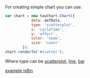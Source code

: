 For creating simple chart you can use.
```javascript
var chart = new tauChart.Chart({
            data: defData,
            type: 'scatterplot',
            x: 'cycleTime',
            y: 'effort',
            color: 'team',
            size: 'count'
        });
chart.renderTo('#scatter');
```

Where type can be [scatterplot](scatterplot.md), [line](line.md), [bar](bar.md)


[example jsBin](http://jsbin.com/hogoci/16/embed?output)
